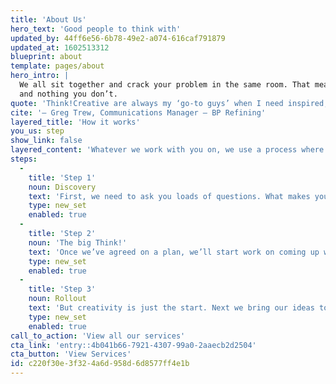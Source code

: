 ```yaml
---
title: 'About Us'
hero_text: 'Good people to think with'
updated_by: 44ff6e56-6b78-49e2-a074-616caf791879
updated_at: 1602513312
blueprint: about
template: pages/about
hero_intro: |
  We all sit together and crack your problem in the same room. That means we can work in a fast, integrated way, which means you only pay for what you need, 
  and nothing you don’t.
quote: 'Think!Creative are always my ‘go-to guys’ when I need inspired, creative and thoughtful design. I’ve always found them to have an innate ability to understand not just the design brief but also the wider campaign context and objectives - a highly valued aspect of this highly valued team.'
cite: '— Greg Trew, Communications Manager – BP Refining'
layered_title: 'How it works'
you_us: step
show_link: false
layered_content: 'Whatever we work with you on, we use a process where ideas come first. In an age of templates and quick fixes, we put creativity first, so you have a better chance of getting big results. Here’s how it works…'
steps:
  -
    title: 'Step 1'
    noun: Discovery
    text: 'First, we need to ask you loads of questions. What makes you tick? Why do you do what you do? Who are your customers? What’s working? And what isn’t? Getting to know you so well means we can understand your problems and create a plan for the way forward.'
    type: new_set
    enabled: true
  -
    title: 'Step 2'
    noun: 'The big Think!'
    text: 'Once we’ve agreed on a plan, we’ll start work on coming up with big, bold ideas that help get your brand noticed. Most companies sell the same things in the same places to the same people. Because of that, how you sell it really matters. Our dedication to ideas gives you first class creativity that moves the dial in a big way.'
    type: new_set
    enabled: true
  -
    title: 'Step 3'
    noun: Rollout
    text: 'But creativity is just the start. Next we bring our ideas to life and roll them out. In our experience, it’s those little details that make the difference between a good rollout and a brilliant one. Our dedication to getting everything spot on is why our clients trust us to do the business for them both creatively and commercially.'
    type: new_set
    enabled: true
call_to_action: 'View all our services'
cta_link: 'entry::4b041b66-7921-4307-99a0-2aaecb2d2504'
cta_button: 'View Services'
id: c220f30e-3f32-4a6d-958d-6d8577ff4e1b
---
```

